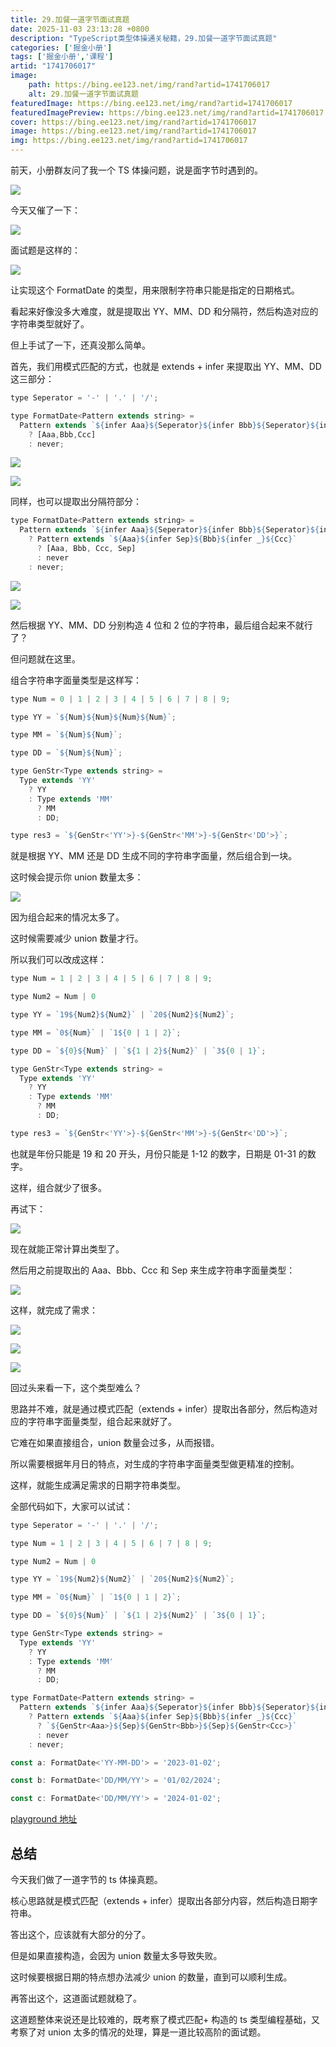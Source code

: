 ```yaml
---
title: 29.加餐一道字节面试真题
date: 2025-11-03 23:13:28 +0800
description: "TypeScript类型体操通关秘籍，29.加餐一道字节面试真题"
categories: ['掘金小册']
tags: ['掘金小册','课程']
artid: "1741706017"
image:
    path: https://bing.ee123.net/img/rand?artid=1741706017
    alt: 29.加餐一道字节面试真题
featuredImage: https://bing.ee123.net/img/rand?artid=1741706017
featuredImagePreview: https://bing.ee123.net/img/rand?artid=1741706017
cover: https://bing.ee123.net/img/rand?artid=1741706017
image: https://bing.ee123.net/img/rand?artid=1741706017
img: https://bing.ee123.net/img/rand?artid=1741706017
---
```


前天，小册群友问了我一个 TS 体操问题，说是面字节时遇到的。

![](https://p9-juejin.byteimg.com/tos-cn-i-k3u1fbpfcp/ac06972003d74c30a831827d379a042c~tplv-k3u1fbpfcp-jj-mark:0:0:0:0:q75.image#?w=792&h=376&s=142698&e=png&b=f9f9f9)

今天又催了一下：

![](https://p6-juejin.byteimg.com/tos-cn-i-k3u1fbpfcp/838cef3458bb4853a26713c7cd8fe890~tplv-k3u1fbpfcp-jj-mark:0:0:0:0:q75.image#?w=1066&h=494&s=125473&e=png&b=f3f2f2)

面试题是这样的：

![](https://p3-juejin.byteimg.com/tos-cn-i-k3u1fbpfcp/71d42300aca9402cb7af99261b552e44~tplv-k3u1fbpfcp-jj-mark:0:0:0:0:q75.image#?w=1362&h=392&s=80451&e=jpg&b=fefcfc)

让实现这个 FormatDate 的类型，用来限制字符串只能是指定的日期格式。

看起来好像没多大难度，就是提取出 YY、MM、DD 和分隔符，然后构造对应的字符串类型就好了。

但上手试了一下，还真没那么简单。

首先，我们用模式匹配的方式，也就是 extends + infer 来提取出 YY、MM、DD 这三部分：

```javascript
type Seperator = '-' | '.' | '/';

type FormatDate<Pattern extends string> = 
  Pattern extends `${infer Aaa}${Seperator}${infer Bbb}${Seperator}${infer Ccc}`
    ? [Aaa,Bbb,Ccc]
    : never;
```

![](https://p3-juejin.byteimg.com/tos-cn-i-k3u1fbpfcp/fd3845eadcfb479e8d367847600019f6~tplv-k3u1fbpfcp-jj-mark:0:0:0:0:q75.image#?w=526&h=110&s=17286&e=png&b=fbfbfa)

![](https://p1-juejin.byteimg.com/tos-cn-i-k3u1fbpfcp/270cc21e76864a3ab642f9db0a5dc64a~tplv-k3u1fbpfcp-jj-mark:0:0:0:0:q75.image#?w=522&h=106&s=18515&e=png&b=f9f9f8)

同样，也可以提取出分隔符部分：

```javascript
type FormatDate<Pattern extends string> = 
  Pattern extends `${infer Aaa}${Seperator}${infer Bbb}${Seperator}${infer Ccc}`
    ? Pattern extends `${Aaa}${infer Sep}${Bbb}${infer _}${Ccc}`
      ? [Aaa, Bbb, Ccc, Sep]
      : never
    : never;
```

![](https://p6-juejin.byteimg.com/tos-cn-i-k3u1fbpfcp/20e6bad93ad746b1a6034909e4417471~tplv-k3u1fbpfcp-jj-mark:0:0:0:0:q75.image#?w=574&h=112&s=17671&e=png&b=fafaf9)

![](https://p6-juejin.byteimg.com/tos-cn-i-k3u1fbpfcp/ef4b9f2d059b448d832df7a1e78d4818~tplv-k3u1fbpfcp-jj-mark:0:0:0:0:q75.image#?w=586&h=110&s=19264&e=png&b=f9f9f8)

然后根据 YY、MM、DD 分别构造 4 位和 2 位的字符串，最后组合起来不就行了？

但问题就在这里。

组合字符串字面量类型是这样写：

```javascript
type Num = 0 | 1 | 2 | 3 | 4 | 5 | 6 | 7 | 8 | 9;

type YY = `${Num}${Num}${Num}${Num}`;

type MM = `${Num}${Num}`;

type DD = `${Num}${Num}`;

type GenStr<Type extends string> = 
  Type extends 'YY'
    ? YY
    : Type extends 'MM'
      ? MM
      : DD;

type res3 = `${GenStr<'YY'>}-${GenStr<'MM'>}-${GenStr<'DD'>}`;
```

就是根据 YY、MM 还是 DD 生成不同的字符串字面量，然后组合到一块。

这时候会提示你 union 数量太多：

![](https://p9-juejin.byteimg.com/tos-cn-i-k3u1fbpfcp/e80e325feab94b1ab0ca22c42c2e53db~tplv-k3u1fbpfcp-jj-mark:0:0:0:0:q75.image#?w=1024&h=146&s=40207&e=png&b=f4f3f3)

因为组合起来的情况太多了。

这时候需要减少 union 数量才行。

所以我们可以改成这样：

```javascript
type Num = 1 | 2 | 3 | 4 | 5 | 6 | 7 | 8 | 9;

type Num2 = Num | 0

type YY = `19${Num2}${Num2}` | `20${Num2}${Num2}`;

type MM = `0${Num}` | `1${0 | 1 | 2}`;

type DD = `${0}${Num}` | `${1 | 2}${Num2}` | `3${0 | 1}`;

type GenStr<Type extends string> = 
  Type extends 'YY'
    ? YY
    : Type extends 'MM'
      ? MM
      : DD;

type res3 = `${GenStr<'YY'>}-${GenStr<'MM'>}-${GenStr<'DD'>}`;
```
也就是年份只能是 19 和 20 开头，月份只能是 1-12 的数字，日期是 01-31 的数字。

这样，组合就少了很多。

再试下：

![](https://p1-juejin.byteimg.com/tos-cn-i-k3u1fbpfcp/fcfd10b12c814b6ea4cec7725602e87e~tplv-k3u1fbpfcp-jj-mark:0:0:0:0:q75.image#?w=924&h=144&s=39715&e=png&b=f9f9f8)

现在就能正常计算出类型了。

然后用之前提取出的 Aaa、Bbb、Ccc 和 Sep 来生成字符串字面量类型：

![](https://p6-juejin.byteimg.com/tos-cn-i-k3u1fbpfcp/ffea0be3132445af978f7224a87ab420~tplv-k3u1fbpfcp-jj-mark:0:0:0:0:q75.image#?w=1044&h=218&s=62961&e=png&b=fffffe)

这样，就完成了需求：

![](https://p3-juejin.byteimg.com/tos-cn-i-k3u1fbpfcp/57c4971029884ee99c3ab7513093f6dd~tplv-k3u1fbpfcp-jj-mark:0:0:0:0:q75.image#?w=688&h=152&s=28287&e=png&b=f9f9f8)

![](https://p1-juejin.byteimg.com/tos-cn-i-k3u1fbpfcp/a31f07990527418d8f772372a09b0701~tplv-k3u1fbpfcp-jj-mark:0:0:0:0:q75.image#?w=726&h=146&s=29465&e=png&b=f9f9f8)

![](https://p3-juejin.byteimg.com/tos-cn-i-k3u1fbpfcp/372ac30da6f44f019ed6747f43a90321~tplv-k3u1fbpfcp-jj-mark:0:0:0:0:q75.image#?w=736&h=286&s=54857&e=png&b=f5f5f5)

回过头来看一下，这个类型难么？

思路并不难，就是通过模式匹配（extends + infer）提取出各部分，然后构造对应的字符串字面量类型，组合起来就好了。

它难在如果直接组合，union 数量会过多，从而报错。

所以需要根据年月日的特点，对生成的字符串字面量类型做更精准的控制。

这样，就能生成满足需求的日期字符串类型。

全部代码如下，大家可以试试：

```javascript
type Seperator = '-' | '.' | '/';

type Num = 1 | 2 | 3 | 4 | 5 | 6 | 7 | 8 | 9;

type Num2 = Num | 0

type YY = `19${Num2}${Num2}` | `20${Num2}${Num2}`;

type MM = `0${Num}` | `1${0 | 1 | 2}`;

type DD = `${0}${Num}` | `${1 | 2}${Num2}` | `3${0 | 1}`;

type GenStr<Type extends string> = 
  Type extends 'YY'
    ? YY
    : Type extends 'MM'
      ? MM
      : DD;

type FormatDate<Pattern extends string> = 
  Pattern extends `${infer Aaa}${Seperator}${infer Bbb}${Seperator}${infer Ccc}`
    ? Pattern extends `${Aaa}${infer Sep}${Bbb}${infer _}${Ccc}`
      ? `${GenStr<Aaa>}${Sep}${GenStr<Bbb>}${Sep}${GenStr<Ccc>}`
      : never
    : never;

const a: FormatDate<'YY-MM-DD'> = '2023-01-02';

const b: FormatDate<'DD/MM/YY'> = '01/02/2024';

const c: FormatDate<'DD/MM/YY'> = '2024-01-02';
```

[playground 地址](https://www.typescriptlang.org/play?ssl=44&ssc=1&pln=13&pc=1#code/FAegVGwARlgZGYO7dBY-4PO1ANzoADlBUcgFwJ4AOApoN4+g0eqAw-4BSugcXKBlfoPrmgnk6BR1oG+mgL6mA8FoPD6gIW6B1bUBk3oCY5aLEDR8oAVtJOKjyAYgHsATgFsAhjgAiWogB4ARNu0BaALLnTATWuGAfHPmBBRUAd0YNGAuOVkx5UAMZKAHYAzjhQACZ6AFxQyupaujgGxmaWNnb2UAC8UIYAjABMpkWmhQAMhQAshlAAPnmllWWVNQDcTlCAsHJuHiLenYGh4VHJsfGaOnpGJhZWtg45jaWlFdW1DQXF+autG43bh3v1UAB053KcvID0poCAxoBYmoCznoBgSoApaUJIhqb7hqc-IIZxCBgMB8MQoABlIjEFRaVRLADkpgRJwRpxRDQRIARHVBhCIUAAcgBXNRLfInQonADMJyqJwArCcAGwnADsJwAHCcAJy4sEEklqKm5IUncoggVQWxLAAG+R5ABIAN5CwoAXxVavVspOsoqWtJGsNwp1-PxUEscvKJp1evyKvKJwpDQ1svN4JMcsdmtVpLtDVlKpdUGNftNusD1MdzrNkotAHEiEEITgVPoACoWogAD2SQQiISgYRUAEsggBzLK5aBQLPg3P5wtQBG2BG1+QAfml1g7UFi9YJjeTzYRlnbfj83csffksRMHoJE0S0wAClpkioglBhwWiyXy1WlrX1zhN9vd82g8rywAzIgqKAAQQ0Gl9UJhcJUvrvD6gACEACNAPfaEHy-H8gnvR8AGF-H8HU+27U9zx3PMRyLa8XzfFVf0fD9fSAkDcKgv8AH1fTghDZVnKBu2vJMUzTfRsPsUCCF9RjU3TIi2JVAiVS45iqLYmjJznKAgiIAA3B8+1iKTZJUXEhjCKANHGVRJiSAxW2sOZTBMBFqxbNZqVMcp8gswocRBVTwkAzSEimZJ9AREwQEsEA2xMhFLJASoQDWKpbOAeyAic7Tpnc7RPPMbzrGMxFgosqzKlCoA)

## 总结

今天我们做了一道字节的 ts 体操真题。

核心思路就是模式匹配（extends + infer）提取出各部分内容，然后构造日期字符串。

答出这个，应该就有大部分的分了。

但是如果直接构造，会因为 union 数量太多导致失败。

这时候要根据日期的特点想办法减少 union 的数量，直到可以顺利生成。

再答出这个，这道面试题就稳了。

这道题整体来说还是比较难的，既考察了模式匹配+ 构造的 ts 类型编程基础，又考察了对 union 太多的情况的处理，算是一道比较高阶的面试题。
